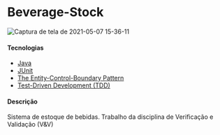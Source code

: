 # Beverage-Stock

![Captura de tela de 2021-05-07 15-36-11](https://user-images.githubusercontent.com/18484165/117494474-c1469080-af4a-11eb-8dd1-cf91d9f08c6c.png)

#### Tecnologias
- [Java](https://www.java.com/pt-BR/)
- [JUnit](https://junit.org/junit5/)
- [The Entity-Control-Boundary Pattern](https://www.cs.sjsu.edu/~pearce/modules/patterns/enterprise/ecb/ecb.htm)
- [Test-Driven Development (TDD)](https://tdd.caelum.com.br/)

#### Descrição
Sistema de estoque de bebidas. 
Trabalho da disciplina de Verificação e Validação (V&V)
